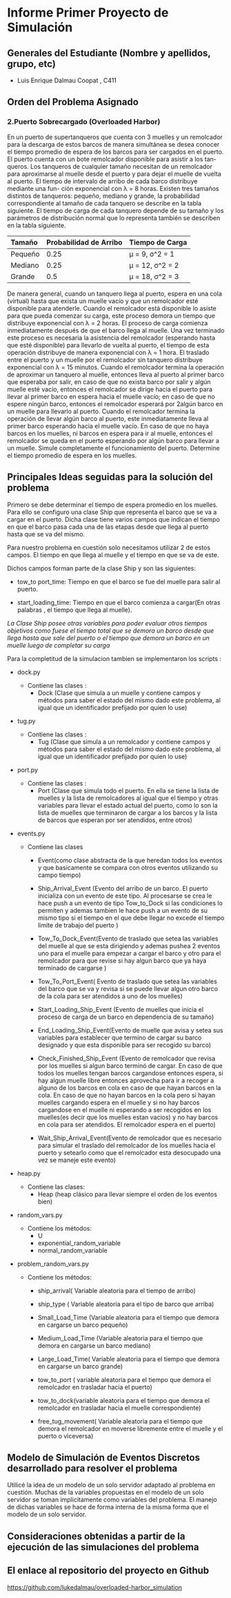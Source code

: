 # Informe Primer Proyecto de Simulación

## Generales del Estudiante (Nombre y apellidos, grupo, etc)

- Luis Enrique Dalmau Coopat , C411

## Orden del Problema Asignado

### 2.Puerto Sobrecargado (Overloaded Harbor)

En un puerto de supertanqueros que cuenta con 3 muelles y un remolcador
para la descarga de estos barcos de manera simultánea se desea conocer el tiempo
promedio de espera de los barcos para ser cargados en el puerto.
El puerto cuenta con un bote remolcador disponible para asistir a los tan-
queros. Los tanqueros de cualquier tamaño necesitan de un remolcador para
aproximarse al muelle desde el puerto y para dejar el muelle de vuelta al puerto.
El tiempo de intervalo de arribo de cada barco distribuye mediante una fun-
ción exponencial con λ = 8 horas. Existen tres tamaños distintos de tanqueros:
pequeño, mediano y grande, la probabilidad correspondiente al tamaño de cada
tanquero se describe en la tabla siguiente. El tiempo de carga de cada tanquero
depende de su tamaño y los parámetros de distribución normal que lo representa
también se describen en la tabla siguiente.

Tamaño | Probabilidad de Arribo | Tiempo de Carga|
:----- | :------------------    | :------------  |
Pequeño | 0.25 | µ = 9, σ^2 = 1
Mediano | 0.25 | µ = 12, σ^2 = 2
Grande | 0.5 | µ = 18, σ^2 = 3

De manera general, cuando un tanquero llega al puerto, espera en una cola
(virtual) hasta que exista un muelle vacı́o y que un remolcador esté disponible
para atenderle. Cuando el remolcador está disponible lo asiste para que pueda
comenzar su carga, este proceso demora un tiempo que distribuye exponencial
con λ = 2 horas. El proceso de carga comienza inmediatamente después de que
el barco llega al muelle. Una vez terminado este proceso es necesaria la asistencia
del remolcador (esperando hasta que esté disponible) para llevarlo de vuelta al
puerto, el tiempo de esta operación distribuye de manera exponencial con λ = 1
hora. El traslado entre el puerto y un muelle por el remolcador sin tanquero
distribuye exponencial con λ = 15 minutos.
Cuando el remolcador termina la operación de aproximar un tanquero al
muelle, entonces lleva al puerto al primer barco que esperaba por salir, en caso de
que no exista barco por salir y algún muelle esté vacı́o, entonces el remolcador se
dirige hacia el puerto para llevar al primer barco en espera hacia el muelle vacı́o;
en caso de que no espere ningún barco, entonces el remolcador esperará por
2algún barco en un muelle para llevarlo al puerto. Cuando el remolcador termina
la operación de llevar algún barco al puerto, este inmediatamente lleva al primer
barco esperando hacia el muelle vacı́o. En caso de que no haya barcos en los
muelles, ni barcos en espera para ir al muelle, entonces el remolcador se queda
en el puerto esperando por algún barco para llevar a un muelle.
Simule completamente el funcionamiento del puerto. Determine el tiempo
promedio de espera en los muelles.

## Principales Ideas seguidas para la solución del problema

Primero se debe determinar el tiempo de espera promedio en los muelles. Para ello se configuro una clase Ship que representa el barco que se va a cargar en el puerto. Dicha clase tiene varios campos que indican el tiempo en que el barco pasa cada una de las etapas desde que llega al puerto hasta que se va del mismo.

Para nuestro problema en cuestión solo necesitamos utilizar 2 de estos campos. El tiempo en que llega al muelle y el tiempo en que se va de este.

Dichos campos forman parte de la clase Ship y son las siguientes:

* tow_to port_time: Tiempo en que el barco se fue del muelle para salir al puerto.

* start_loading_time: Tiempo en que el barco comienza a cargar(En otras palabras , el tiempo que llega al muelle).

*La Clase Ship posee otras variables para poder evaluar otros tiempos objetivos como fuese el tiempo total que se demora un barco desde que llega hasta que sale del puerto o el tiempo que demora un barco en un muelle luego de completar su carga*

Para la completitud de la simulacion tambien se implementaron los scripts :
* dock.py
    - Contiene las clases :
        *  Dock (Clase que simula a un muelle y contiene campos y métodos para saber el estado del mismo dado este problema, al igual que un identificador prefijado por quien lo use)
* tug.py
    - Contiene las clases :
        * Tug (Clase que simula a un remolcador y contiene campos y métodos para saber el estado del mismo dado este problema, al igual que un identificador prefijado por quien lo use)
* port.py
    - Contiene las clases :
        * Port (Clase que simula todo el puerto. En ella se tiene la lista de muelles y la lista de remolcadores al igual que el tiempo y otras variables para llevar el estado actual del puerto, como lo son la lista de muelles que terminaron de cargar a los barcos y la lista de barcos que esperan por ser atendidos, entre otros)
* events.py
    - Contiene las clases
        * Event(como clase abstracta de la que heredan todos los eventos y que basicamente se compara con otros eventos utilizando su campo tiempo)

        * Ship_Arrival_Event (Evento del arribo de un barco. El puerto inicializa con un evento de este tipo. Al procesarse se crea le hace push a un evento de tipo Tow_to_Dock si las condiciones lo permiten y ademas tambien le hace push a un evento de su mismo tipo si el tiempo en el que debe llegar no excede el tiempo limite de trabajo del puerto )
        * Tow_To_Dock_Event(Evento de traslado que setea las variables del muelle al que se esta dirigiendo y ademas pushea 2 eventos uno para el muelle para empezar a cargar el barco y otro para el remolcador para que revise si hay algun barco que ya haya terminado de cargarse )
        * Tow_To_Port_Event( Evento de traslado que setea las variables del barco que se va y revisa si se puede llevar algun otro barco de la cola para ser atendidos a uno de los muelles)
        * Start_Loading_Ship_Event (Evento de muelles que inicia el proceso de carga de un barco en dependencia de su tamaño)
        * End_Loading_Ship_Event(Evento de muelle que avisa y setea sus variables para establecer que termino de cargar su barco designado y que esta disponible para ser recogido su barco)
        * Check_Finished_Ship_Event (Evento de remolcador que revisa por los muelles si algun barco terminó de cargar. En caso de que todos los muelles tengan barcos cargandose entonces espera, si hay algun muelle libre entonces aprovecha para ir a recoger a alguno de los barcos en cola en caso de que hayan barcos en la cola. En caso de que no hayan barcos en la cola pero si hayan muelles cargando espera en el muelle y si no hay barcos cargandose en el muelle ni esperando a ser recogidos en los muelles(es decir que los muelles estan vacios) y no hay barcos en cola para ser atendidos. El remolcador espera en el puerto)
        * Wait_Ship_Arrival_Event(Evento de remolcador que es necesario para simular el traslado del remolcador de los muelles hacia el puerto y setearlo como que el remolcador esta desocupado una vez se maneje este evento)

* heap.py
    - Contiene las clases:
        * Heap (heap clásico para llevar siempre el orden de los eventos bien)

* random_vars.py
    - Contiene los métodos:
        * U
        * exponential_random_variable
        * normal_random_variable
* problem_random_vars.py
    - Contiene los métodos:
        * ship_arrival( Variable aleatoria para el tiempo de arribo)
        * ship_type ( Variable aleatoria para el tipo de barco que arriba)
        * Small_Load_Time (Variable aleatoria para el tiempo que demora en cargarse un barco pequeño)
        * Medium_Load_Time (Variable aleatoria para el tiempo que demora en cargarse un barco mediano)

        * Large_Load_Time( Variable aleatoria para el tiempo que demora en cargarse un barco grande)
        * tow_to_port ( variable aleatoria para el tiempo que demora el remolcador en trasladar hacia el puerto)
        * tow_to_dock(variable aleatoria para el tiempo que demora el remolcador en trasladar hacia el muelle correspondiente)
        * free_tug_movement( Variable aleatoria para el tiempo que demora el remolcador en moverse libremente entre el muelle y el puerto o viceversa)

## Modelo de Simulación de Eventos Discretos desarrollado para resolver el problema

Utilicé la idea de un modelo de un solo servidor adaptado al problema en cuestión. Muchas de la variables propuestas en el modelo de un solo servidor se toman implicitamente como variables del problema.
El manejo de dichas variables se hace de forma interna de la misma forma que el modelo de un solo servidor.

## Consideraciones obtenidas a partir de la ejecución de las simulaciones del problema



## El enlace al repositorio del proyecto en Github
https://github.com/lukedalmau/overloaded-harbor_simulation
